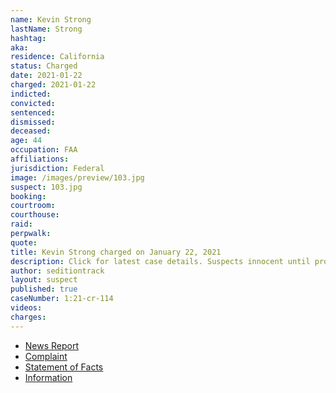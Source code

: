 ```yaml
---
name: Kevin Strong
lastName: Strong
hashtag:
aka:
residence: California
status: Charged
date: 2021-01-22
charged: 2021-01-22
indicted:
convicted: 
sentenced: 
dismissed: 
deceased:
age: 44
occupation: FAA
affiliations:
jurisdiction: Federal
image: /images/preview/103.jpg
suspect: 103.jpg
booking:
courtroom:
courthouse:
raid:
perpwalk:
quote:
title: Kevin Strong charged on January 22, 2021
description: Click for latest case details. Suspects innocent until proven guilty.
author: seditiontrack
layout: suspect
published: true
caseNumber: 1:21-cr-114
videos:
charges:
---
```

- [News Report](https://www.huffpost.com/entry/qanon-faa-employee-capitol-insurrection_n_600b2881c5b6d64153abaf3d)
- [Complaint](https://www.justice.gov/opa/page/file/1359586/download)
- [Statement of Facts](https://www.justice.gov/opa/page/file/1359586/download)
- [Information](https://www.justice.gov/usao-dc/case-multi-defendant/file/1371671/download)
